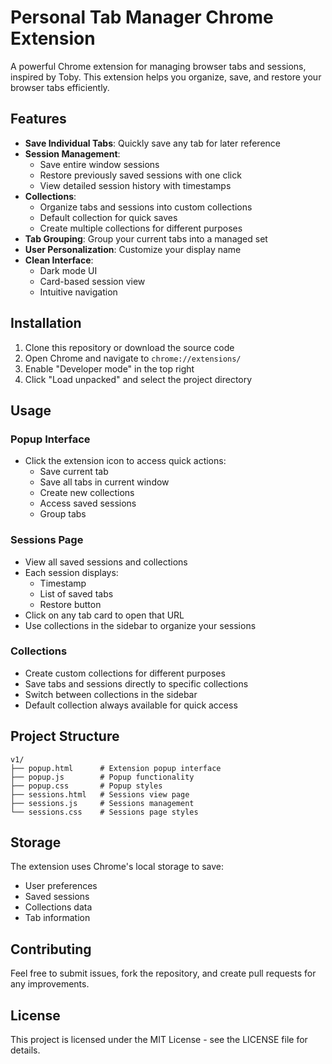 # Personal Tab Manager Chrome Extension

A powerful Chrome extension for managing browser tabs and sessions, inspired by Toby. This extension helps you organize, save, and restore your browser tabs efficiently.

## Features

- **Save Individual Tabs**: Quickly save any tab for later reference
- **Session Management**: 
  - Save entire window sessions
  - Restore previously saved sessions with one click
  - View detailed session history with timestamps
- **Collections**:
  - Organize tabs and sessions into custom collections
  - Default collection for quick saves
  - Create multiple collections for different purposes
- **Tab Grouping**: Group your current tabs into a managed set
- **User Personalization**: Customize your display name
- **Clean Interface**:
  - Dark mode UI
  - Card-based session view
  - Intuitive navigation

## Installation

1. Clone this repository or download the source code
2. Open Chrome and navigate to `chrome://extensions/`
3. Enable "Developer mode" in the top right
4. Click "Load unpacked" and select the project directory

## Usage

### Popup Interface

- Click the extension icon to access quick actions:
  - Save current tab
  - Save all tabs in current window
  - Create new collections
  - Access saved sessions
  - Group tabs

### Sessions Page

- View all saved sessions and collections
- Each session displays:
  - Timestamp
  - List of saved tabs
  - Restore button
- Click on any tab card to open that URL
- Use collections in the sidebar to organize your sessions

### Collections

- Create custom collections for different purposes
- Save tabs and sessions directly to specific collections
- Switch between collections in the sidebar
- Default collection always available for quick access

## Project Structure

```
v1/
├── popup.html      # Extension popup interface
├── popup.js        # Popup functionality
├── popup.css       # Popup styles
├── sessions.html   # Sessions view page
├── sessions.js     # Sessions management
└── sessions.css    # Sessions page styles
```

## Storage

The extension uses Chrome's local storage to save:
- User preferences
- Saved sessions
- Collections data
- Tab information

## Contributing

Feel free to submit issues, fork the repository, and create pull requests for any improvements.

## License

This project is licensed under the MIT License - see the LICENSE file for details.
